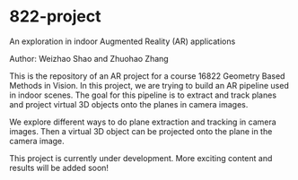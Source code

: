 # 822-project
An exploration in indoor Augmented Reality (AR) applications 

Author: Weizhao Shao and Zhuohao Zhang
 
This is the repository of an AR project for a course 16822 Geometry Based Methods in Vision. In this project, we are trying to build an AR pipeline used in indoor scenes. The goal for this pipeline is to extract and track planes and project virtual 3D objects onto the planes in camera images. 

We explore different ways to do plane extraction and tracking in camera images. Then a virtual 3D object can be projected onto the plane in the camera image. 

This project is currently under development. More exciting content and results will be added soon! 

